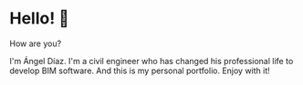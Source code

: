 # Hello! 👋

How are you?

I'm Ángel Díaz. I'm a civil engineer who has changed his professional life to develop BIM software. And this is my personal portfolio.
Enjoy with it!
